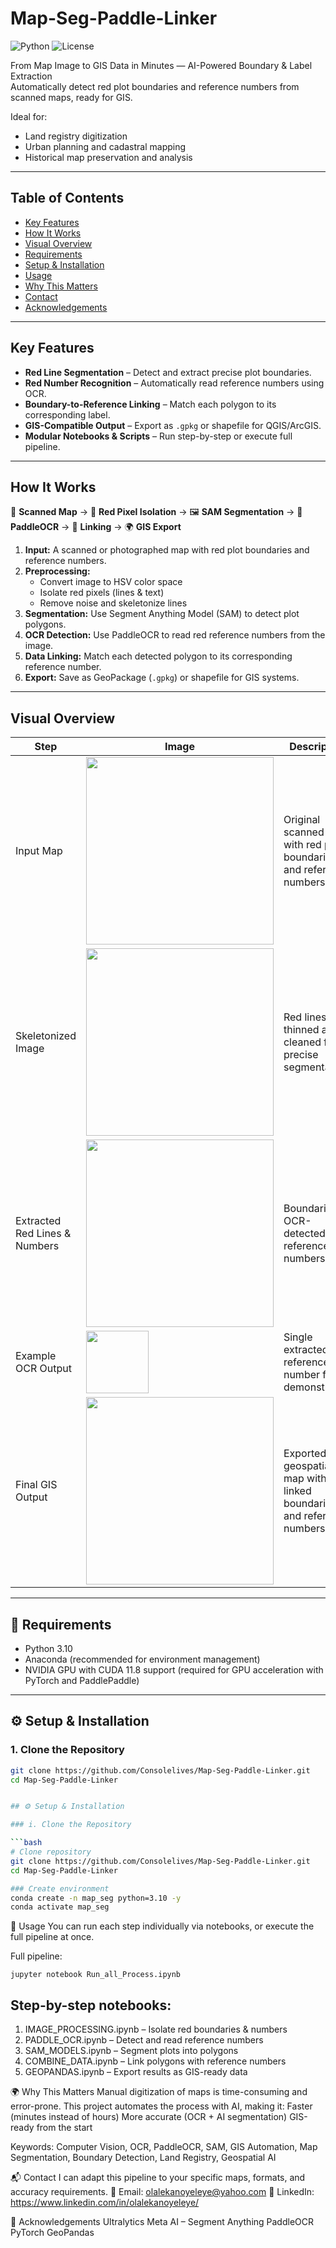 # Map-Seg-Paddle-Linker

![Python](https://img.shields.io/badge/python-3.10-blue)
![License](https://img.shields.io/badge/license-MIT-green)

From Map Image to GIS Data in Minutes — AI-Powered Boundary & Label Extraction  
Automatically detect red plot boundaries and reference numbers from scanned maps, ready for GIS.

Ideal for:

- Land registry digitization  
- Urban planning and cadastral mapping  
- Historical map preservation and analysis  

---

## Table of Contents

- [Key Features](#key-features)  
- [How It Works](#how-it-works)  
- [Visual Overview](#visual-overview)  
- [Requirements](#-requirements)  
- [Setup & Installation](#-setup--installation)  
- [Usage](#usage)  
- [Why This Matters](#why-this-matters)  
- [Contact](#contact)  
- [Acknowledgements](#acknowledgements)  

---

## Key Features

- **Red Line Segmentation** – Detect and extract precise plot boundaries.  
- **Red Number Recognition** – Automatically read reference numbers using OCR.  
- **Boundary-to-Reference Linking** – Match each polygon to its corresponding label.  
- **GIS-Compatible Output** – Export as `.gpkg` or shapefile for QGIS/ArcGIS.  
- **Modular Notebooks & Scripts** – Run step-by-step or execute full pipeline.  

---

## How It Works

📄 **Scanned Map** → 🎨 **Red Pixel Isolation** → 🖼️ **SAM Segmentation** → 🔢 **PaddleOCR** → 🔗 **Linking** → 🌍 **GIS Export**

1. **Input:** A scanned or photographed map with red plot boundaries and reference numbers.  
2. **Preprocessing:**  
    - Convert image to HSV color space  
    - Isolate red pixels (lines & text)  
    - Remove noise and skeletonize lines  
3. **Segmentation:** Use Segment Anything Model (SAM) to detect plot polygons.  
4. **OCR Detection:** Use PaddleOCR to read red reference numbers from the image.  
5. **Data Linking:** Match each detected polygon to its corresponding reference number.  
6. **Export:** Save as GeoPackage (`.gpkg`) or shapefile for GIS systems.  

---

## Visual Overview

| Step | Image | Description |
|------|-------|-------------|
| Input Map | <img src="https://github.com/user-attachments/assets/a7abbace-4d08-41d6-8cbe-039e0e8624b0" width="300"/> | Original scanned map with red plot boundaries and reference numbers |
| Skeletonized Image | <img src="https://github.com/user-attachments/assets/336357be-0039-4163-806d-84268278eb28" width="300"/> | Red lines thinned and cleaned for precise segmentation |
| Extracted Red Lines & Numbers | <img src="https://github.com/user-attachments/assets/970ea435-272c-4207-b53c-6e709c8c9f6b" width="300"/> | Boundaries + OCR-detected reference numbers |
| Example OCR Output | <img src="https://github.com/user-attachments/assets/3165a478-2940-4e40-8716-1b341b58e060" width="100"/> | Single extracted reference number for demonstration |
| Final GIS Output | <img src="https://github.com/user-attachments/assets/d50020a3-431d-419f-8ce6-4424f78728b7" width="300"/> | Exported geospatial map with linked boundaries and reference numbers |

---

## 🔧 Requirements

- Python 3.10  
- Anaconda (recommended for environment management)  
- NVIDIA GPU with CUDA 11.8 support (required for GPU acceleration with PyTorch and PaddlePaddle)  

---

## ⚙️ Setup & Installation

### 1. Clone the Repository
```bash
git clone https://github.com/Consolelives/Map-Seg-Paddle-Linker.git
cd Map-Seg-Paddle-Linker


## ⚙️ Setup & Installation

### i. Clone the Repository

```bash
# Clone repository
git clone https://github.com/Consolelives/Map-Seg-Paddle-Linker.git
cd Map-Seg-Paddle-Linker

### Create environment
conda create -n map_seg python=3.10 -y
conda activate map_seg
```

🚀 Usage
You can run each step individually via notebooks, or execute the full pipeline at once.


Full pipeline:
```
jupyter notebook Run_all_Process.ipynb
```

## Step-by-step notebooks:

1. IMAGE_PROCESSING.ipynb – Isolate red boundaries & numbers
2. PADDLE_OCR.ipynb – Detect and read reference numbers
3. SAM_MODELS.ipynb – Segment plots into polygons
4. COMBINE_DATA.ipynb – Link polygons with reference numbers
5. GEOPANDAS.ipynb – Export results as GIS-ready data

🌍 Why This Matters
Manual digitization of maps is time-consuming and error-prone. This project automates the process with AI, making it:
Faster (minutes instead of hours)
More accurate (OCR + AI segmentation)
GIS-ready from the start

Keywords: Computer Vision, OCR, PaddleOCR, SAM, GIS Automation, Map Segmentation, Boundary Detection, Land Registry, Geospatial AI

📬 Contact
I can adapt this pipeline to your specific maps, formats, and accuracy requirements.
📧 Email: olalekanoyeleye@yahoo.com
🔗 LinkedIn: https://www.linkedin.com/in/olalekanoyeleye/

🙌 Acknowledgements
Ultralytics
Meta AI – Segment Anything
PaddleOCR
PyTorch
GeoPandas
